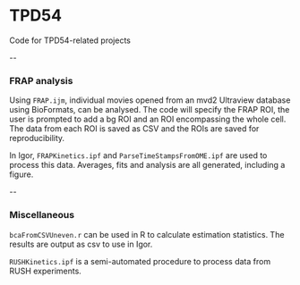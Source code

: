 # TPD54
Code for TPD54-related projects



--

### FRAP analysis

Using `FRAP.ijm`, individual movies opened from an mvd2 Ultraview database using BioFormats, can be analysed. The code will specify the FRAP ROI, the user is prompted to add a bg ROI and an ROI encompassing the whole cell. The data from each ROI is saved as CSV and the ROIs are saved for reproducibility.

In Igor, `FRAPKinetics.ipf` and `ParseTimeStampsFromOME.ipf` are used to process this data. Averages, fits and analysis are all generated, including a figure.

--

### Miscellaneous

`bcaFromCSVUneven.r` can be used in R to calculate estimation statistics. The results are output as csv to use in Igor.

`RUSHKinetics.ipf` is a semi-automated procedure to process data from RUSH experiments.